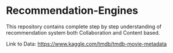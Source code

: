 # Recommendation-Engines

This repository contains complete step by step understanding of recommendation system both Collaboration and Content based.

Link to Data: https://www.kaggle.com/tmdb/tmdb-movie-metadata
